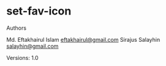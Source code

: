 set-fav-icon
=================================================================================
Authors

Md. Eftakhairul Islam <eftakhairul@gmail.com>
Sirajus Salayhin <salayhin@gmail.com>


Versions: 1.0

